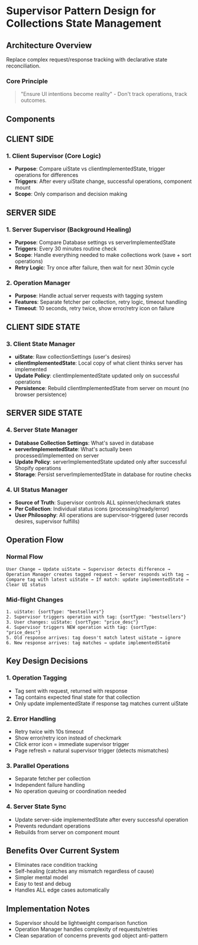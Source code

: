 # Supervisor Pattern Design for Collections State Management

## Architecture Overview
Replace complex request/response tracking with declarative state reconciliation.

### Core Principle
> "Ensure UI intentions become reality" - Don't track operations, track outcomes.

## Components

## CLIENT SIDE

### 1. Client Supervisor (Core Logic)
- **Purpose**: Compare uiState vs clientImplementedState, trigger operations for differences
- **Triggers**: After every uiState change, successful operations, component mount
- **Scope**: Only comparison and decision making

## SERVER SIDE  

### 1. Server Supervisor (Background Healing)
- **Purpose**: Compare Database settings vs serverImplementedState
- **Triggers**: Every 30 minutes routine check
- **Scope**: Handle everything needed to make collections work (save + sort operations)
- **Retry Logic**: Try once after failure, then wait for next 30min cycle

### 2. Operation Manager 
- **Purpose**: Handle actual server requests with tagging system
- **Features**: Separate fetcher per collection, retry logic, timeout handling
- **Timeout**: 10 seconds, retry twice, show error/retry icon on failure

## CLIENT SIDE STATE

### 3. Client State Manager
- **uiState**: Raw collectionSettings (user's desires)
- **clientImplementedState**: Local copy of what client thinks server has implemented
- **Update Policy**: clientImplementedState updated only on successful operations
- **Persistence**: Rebuild clientImplementedState from server on mount (no browser persistence)

## SERVER SIDE STATE

### 4. Server State Manager  
- **Database Collection Settings**: What's saved in database
- **serverImplementedState**: What's actually been processed/implemented on server
- **Update Policy**: serverImplementedState updated only after successful Shopify operations
- **Storage**: Persist serverImplementedState in database for routine checks

### 4. UI Status Manager
- **Source of Truth**: Supervisor controls ALL spinner/checkmark states
- **Per Collection**: Individual status icons (processing/ready/error)
- **User Philosophy**: All operations are supervisor-triggered (user records desires, supervisor fulfills)

## Operation Flow

### Normal Flow
```
User Change → Update uiState → Supervisor detects difference → 
Operation Manager creates tagged request → Server responds with tag → 
Compare tag with latest uiState → If match: update implementedState → Clear UI status
```

### Mid-flight Changes
```
1. uiState: {sortType: "bestsellers"}
2. Supervisor triggers operation with tag: {sortType: "bestsellers"}
3. User changes: uiState: {sortType: "price_desc"} 
4. Supervisor triggers NEW operation with tag: {sortType: "price_desc"}
5. Old response arrives: tag doesn't match latest uiState → ignore
6. New response arrives: tag matches → update implementedState
```

## Key Design Decisions

### 1. Operation Tagging
- Tag sent with request, returned with response
- Tag contains expected final state for that collection
- Only update implementedState if response tag matches current uiState

### 2. Error Handling
- Retry twice with 10s timeout
- Show error/retry icon instead of checkmark
- Click error icon = immediate supervisor trigger
- Page refresh = natural supervisor trigger (detects mismatches)

### 3. Parallel Operations
- Separate fetcher per collection
- Independent failure handling
- No operation queuing or coordination needed

### 4. Server State Sync
- Update server-side implementedState after every successful operation
- Prevents redundant operations
- Rebuilds from server on component mount

## Benefits Over Current System
- Eliminates race condition tracking
- Self-healing (catches any mismatch regardless of cause)  
- Simpler mental model
- Easy to test and debug
- Handles ALL edge cases automatically

## Implementation Notes
- Supervisor should be lightweight comparison function
- Operation Manager handles complexity of requests/retries
- Clean separation of concerns prevents god object anti-pattern